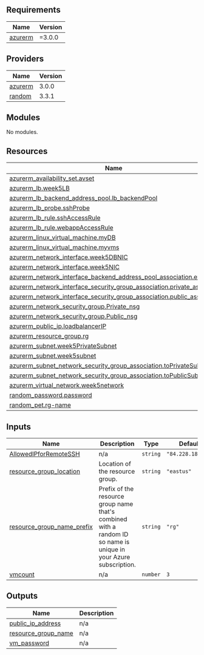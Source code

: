 <!-- BEGIN_TF_DOCS -->
## Requirements

| Name | Version |
|------|---------|
| <a name="requirement_azurerm"></a> [azurerm](#requirement\_azurerm) | =3.0.0 |

## Providers

| Name | Version |
|------|---------|
| <a name="provider_azurerm"></a> [azurerm](#provider\_azurerm) | 3.0.0 |
| <a name="provider_random"></a> [random](#provider\_random) | 3.3.1 |

## Modules

No modules.

## Resources

| Name | Type |
|------|------|
| [azurerm_availability_set.avset](https://registry.terraform.io/providers/hashicorp/azurerm/3.0.0/docs/resources/availability_set) | resource |
| [azurerm_lb.week5LB](https://registry.terraform.io/providers/hashicorp/azurerm/3.0.0/docs/resources/lb) | resource |
| [azurerm_lb_backend_address_pool.lb_backendPool](https://registry.terraform.io/providers/hashicorp/azurerm/3.0.0/docs/resources/lb_backend_address_pool) | resource |
| [azurerm_lb_probe.sshProbe](https://registry.terraform.io/providers/hashicorp/azurerm/3.0.0/docs/resources/lb_probe) | resource |
| [azurerm_lb_rule.sshAccessRule](https://registry.terraform.io/providers/hashicorp/azurerm/3.0.0/docs/resources/lb_rule) | resource |
| [azurerm_lb_rule.webappAccessRule](https://registry.terraform.io/providers/hashicorp/azurerm/3.0.0/docs/resources/lb_rule) | resource |
| [azurerm_linux_virtual_machine.myDB](https://registry.terraform.io/providers/hashicorp/azurerm/3.0.0/docs/resources/linux_virtual_machine) | resource |
| [azurerm_linux_virtual_machine.myvms](https://registry.terraform.io/providers/hashicorp/azurerm/3.0.0/docs/resources/linux_virtual_machine) | resource |
| [azurerm_network_interface.week5DBNIC](https://registry.terraform.io/providers/hashicorp/azurerm/3.0.0/docs/resources/network_interface) | resource |
| [azurerm_network_interface.week5NIC](https://registry.terraform.io/providers/hashicorp/azurerm/3.0.0/docs/resources/network_interface) | resource |
| [azurerm_network_interface_backend_address_pool_association.example](https://registry.terraform.io/providers/hashicorp/azurerm/3.0.0/docs/resources/network_interface_backend_address_pool_association) | resource |
| [azurerm_network_interface_security_group_association.private_assoc](https://registry.terraform.io/providers/hashicorp/azurerm/3.0.0/docs/resources/network_interface_security_group_association) | resource |
| [azurerm_network_interface_security_group_association.public_assoc](https://registry.terraform.io/providers/hashicorp/azurerm/3.0.0/docs/resources/network_interface_security_group_association) | resource |
| [azurerm_network_security_group.Private_nsg](https://registry.terraform.io/providers/hashicorp/azurerm/3.0.0/docs/resources/network_security_group) | resource |
| [azurerm_network_security_group.Public_nsg](https://registry.terraform.io/providers/hashicorp/azurerm/3.0.0/docs/resources/network_security_group) | resource |
| [azurerm_public_ip.loadbalancerIP](https://registry.terraform.io/providers/hashicorp/azurerm/3.0.0/docs/resources/public_ip) | resource |
| [azurerm_resource_group.rg](https://registry.terraform.io/providers/hashicorp/azurerm/3.0.0/docs/resources/resource_group) | resource |
| [azurerm_subnet.week5PrivateSubnet](https://registry.terraform.io/providers/hashicorp/azurerm/3.0.0/docs/resources/subnet) | resource |
| [azurerm_subnet.week5subnet](https://registry.terraform.io/providers/hashicorp/azurerm/3.0.0/docs/resources/subnet) | resource |
| [azurerm_subnet_network_security_group_association.toPrivateSubnet](https://registry.terraform.io/providers/hashicorp/azurerm/3.0.0/docs/resources/subnet_network_security_group_association) | resource |
| [azurerm_subnet_network_security_group_association.toPublicSubnet](https://registry.terraform.io/providers/hashicorp/azurerm/3.0.0/docs/resources/subnet_network_security_group_association) | resource |
| [azurerm_virtual_network.week5network](https://registry.terraform.io/providers/hashicorp/azurerm/3.0.0/docs/resources/virtual_network) | resource |
| [random_password.password](https://registry.terraform.io/providers/hashicorp/random/latest/docs/resources/password) | resource |
| [random_pet.rg-name](https://registry.terraform.io/providers/hashicorp/random/latest/docs/resources/pet) | resource |

## Inputs

| Name | Description | Type | Default | Required |
|------|-------------|------|---------|:--------:|
| <a name="input_AllowedIPforRemoteSSH"></a> [AllowedIPforRemoteSSH](#input\_AllowedIPforRemoteSSH) | n/a | `string` | `"84.228.18.103"` | no |
| <a name="input_resource_group_location"></a> [resource\_group\_location](#input\_resource\_group\_location) | Location of the resource group. | `string` | `"eastus"` | no |
| <a name="input_resource_group_name_prefix"></a> [resource\_group\_name\_prefix](#input\_resource\_group\_name\_prefix) | Prefix of the resource group name that's combined with a random ID so name is unique in your Azure subscription. | `string` | `"rg"` | no |
| <a name="input_vmcount"></a> [vmcount](#input\_vmcount) | n/a | `number` | `3` | no |

## Outputs

| Name | Description |
|------|-------------|
| <a name="output_public_ip_address"></a> [public\_ip\_address](#output\_public\_ip\_address) | n/a |
| <a name="output_resource_group_name"></a> [resource\_group\_name](#output\_resource\_group\_name) | n/a |
| <a name="output_vm_password"></a> [vm\_password](#output\_vm\_password) | n/a |
<!-- END_TF_DOCS -->